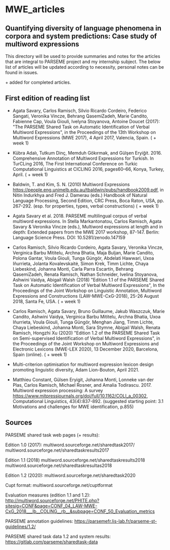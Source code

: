 # MWE_articles

Quantifying diversity of language phenomena in corpora and system predictions: Case study of multiword expressions
----
This directory will be used to provide summaries and notes for the articles that are integral to PARSEME project and my internship subject. 
The below list of articles will be updated according to necessity, personal notes can be found in issues. 

\+ added for completed articles. 



First edition of reading list
---

- Agata Savary, Carlos Ramisch, Silvio Ricardo Cordeiro, Federico Sangati, Veronika Vincze, Behrang QasemiZadeh, Marie Candito, Fabienne Cap, Voula Giouli, Ivelyna Stoyanova, Antoine Doucet (2017): "The PARSEME Shared Task on Automatic Identification of Verbal Multiword Expressions", in the Proceedings of the 13th Workshop on Multiword Expressions (MWE 2017), 4 April 2017, Valencia, Spain. ( + week 1)

- Kübra Adalı, Tutkum Dinç, Memduh Gökırmak, and Gülşen Eryiğit. 2016. Comprehensive Annotation of Multiword Expressions for Turkish. In TurCLing 2016, The First International Conference on Turkic Computational Linguistics at CICLING 2016, pages60–66, Konya, Turkey, April. ( + week 1)

- Baldwin, T. and Kim, S. N. (2010) Multiword Expressions https://people.eng.unimelb.edu.au/tbaldwin/pubs/handbook2009.pdf, in Nitin Indurkhya and Fred J. Damerau (eds.) Handbook of Natural Language Processing, Second Edition, CRC Press, Boca Raton, USA, pp. 267-292. (esp. for properties, types, verbal constructions) ( + week 1)

- Agata Savary et al. 2018. PARSEME multilingual corpus of verbal multiword expressions. In Stella Markantonatou, Carlos Ramisch, Agata Savary & Veronika Vincze (eds.), Multiword expressions at length and in depth: Extended papers from the MWE 2017 workshop, 87-147. Berlin: Language Science Press. DOI: 10.5281/zenodo.147159

- Carlos Ramisch, Silvio Ricardo Cordeiro, Agata Savary, Veronika Vincze, Verginica Barbu Mititelu, Archna Bhatia, Maja Buljan, Marie Candito, Polona Gantar, Voula Giouli, Tunga Güngör, Abdelati Hawwari, Uxoa Iñurrieta, Jolanta Kovalevskaitė, Simon Krek, Timm Lichte, Chaya Liebeskind, Johanna Monti, Carla Parra Escartín, Behrang QasemiZadeh, Renata Ramisch, Nathan Schneider, Ivelina Stoyanova, Ashwini Vaidya, Abigail Walsh (2018) "Edition 1.1 of the PARSEME Shared Task on Automatic Identification of Verbal Multiword Expressions", In the Proceedings of the Joint Workshop on Linguistic Annotation, Multiword Expressions and Constructions (LAW-MWE-CxG-2018), 25-26 August 2018, Santa Fe, USA. ( + week 1)

- Carlos Ramisch, Agata Savary, Bruno Guillaume, Jakub Waszczuk, Marie Candito, Ashwini Vaidya, Verginica Barbu Mititelu, Archna Bhatia, Uxoa Iñurrieta, Voula Giouli, Tunga Güngör, Menghan Jiang, Timm Lichte, Chaya Liebeskind, Johanna Monti, Sara Stymne, Abigail Walsh, Renata Ramisch, Hongzhi Xu (2020) "Edition 1.2 of the PARSEME Shared Task on Semi-supervised Identification of Verbal Multiword Expressions", in the Proceedings of the Joint Workshop on Multiword Expressions and Electronic Lexicons (MWE-LEX 2020), 13 December 2020, Barcelona, Spain (online). ( + week 1)

- Multi-criterion optimisation for multiword expression lexicon design promoting linguistic diversity, Adam Lion-Bouton, April 2021. 

- Matthieu Constant, Gülsen Eryigit, Johanna Monti, Lonneke van der Plas, Carlos Ramisch, Michael Rosner, and Amalia Todirascu. 2017. Multiword expression processing: A survey https://www.mitpressjournals.org/doi/full/10.1162/COLI_a_00302, Computational Linguistics, 43(4):837-892. (suggested starting point: 3.1 Motivations and challenges for MWE identification, p.855) 


Sources
---
PARSEME shared task web pages (+ results):

Edition 1.0 (2017):
multiword.sourceforge.net/sharedtask2017/
multiword.sourceforge.net/sharedtaskresults2017

Edition 1.1 (2018)
multiword.sourceforge.net/sharedtaskresults2018
multiword.sourceforge.net/sharedtaskresultas2018

Edition 1.2 (2020):
multiword.sourceforge.net/sharedtask2020

Cupt format:
multiword.sourceforge.net/cuptformat

Evaluation measures (edition 1.1 and 1.2):
http://multiword.sourceforge.net/PHITE.php?sitesig=CONF&page=CONF_04_LAW-MWE-CxG_2018___lb__COLING__rb__&subpage=CONF_50_Evaluation_metrics

PARSEME annotation guidelines:
https://parsemefr.lis-lab.fr/parseme-st-guidelines/1.2/

PARSEME shared task data 1.2  and system results:
https://gitlab.com/parseme/sharedtask-data
